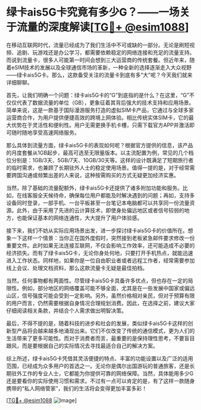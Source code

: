 # 绿卡ais5G卡究竟有多少G？——一场关于流量的深度解读[[TG💪+ @esim1088](https://t.me/s/esim1088)]

在移动互联网时代，流量已经成为了我们生活中不可或缺的一部分。无论是刷短视频、追剧、玩游戏还是办公学习，都需要依赖稳定的网络连接和充足的流量支持。而说到流量卡，很多人可能第一时间会想到三大运营商的传统套餐。但近年来，随着eSIM技术的发展以及全球通信市场的革新，一种全新的选择逐渐走入大众视野——绿卡ais5G卡。那么，这款备受关注的流量卡到底有多“大”呢？今天我们就来详细聊聊。

首先，让我们明确一个问题：绿卡ais5G卡的“G”到底指的是什么？在这里，“G”不仅仅代表了数据流量的单位（GB），更象征着其背后强大的技术支持和应用场景。简单来说，这是一款基于国际漫游服务打造的虚拟SIM卡产品，它通过与全球多家运营商合作，为用户提供便捷高效的跨境上网体验。相比传统实体SIM卡，它的最大优势在于灵活性和便利性。用户无需更换手机卡槽，只需下载官方APP并激活即可随时随地享受高速网络服务。

那么具体到流量方面，绿卡ais5G卡的表现如何呢？根据官方提供的信息，该产品的月度套餐从1GB起步，最高可选至无限量版本。以主流配置为例，常见的几个档位分别是：1GB/3天、5GB/7天、10GB/30天等。这样的设计既满足了短期旅行者的临时需求，也兼顾了长期驻外人士的稳定使用场景。值得一提的是，对于经常需要跨国沟通或频繁出差的人来说，这种按需购买的方式无疑更加经济实惠。

当然，除了基础的流量配额外，绿卡ais5G卡还提供了诸多附加功能和服务。比如，在线客服全天候待命，确保每位用户都能及时解决遇到的问题；再如，支持多设备同时登录，一部手机、一台平板甚至一台笔记本电脑都可以共享同一份流量资源。此外，由于采用了先进的云计算技术，即使身处偏远地区或者信号较弱的地方，也能保证基本的网络连通性，大大提升了用户体验感。

接下来，我们不妨从实际应用场景出发，进一步探讨绿卡ais5G卡的价值所在。想象一下这样一个情景：当你正在国外度假时，突然接到老板紧急邮件要求修改一份重要文件。此时如果无法连接互联网，不仅会影响工作效率，还可能造成不必要的经济损失。而有了绿卡ais5G卡，无论你身处何地，只要打开手机热点，就能迅速进入工作状态。同样地，如果你是一位自由职业者或者远程工作者，经常需要参加线上会议、处理文档资料，那么这款流量卡无疑是最佳拍档。

当然，任何事物都有两面性。尽管绿卡ais5G卡具备许多优点，但也存在一定的局限性。例如，部分地区的网络覆盖可能不够全面，尤其是在一些发展中国家或偏远山区，信号强度可能会受到一定影响。另外，虽然价格相对亲民，但对于预算有限的用户而言，仍然需要根据自身情况合理规划消费。因此，在选择之前，建议大家仔细阅读相关条款，并结合个人需求做出明智决策。

最后，不得不提的是，随着科技的进步和社会的发展，类似绿卡ais5G卡这样的创新型产品将会越来越多地涌现出来。它们不仅改变了传统的通信模式，更为人们的生活带来了更多可能性。而对于消费者而言，最重要的是保持理性思考，不要盲目跟风，而是要根据自己的实际情况去寻找最适合自己的解决方案。

综上所述，绿卡ais5G卡凭借其灵活便捷的特点、丰富的功能设置以及广泛的适用范围，已经成为众多用户的首选之一。无论你是偶尔出国游玩的普通旅客，还是长期驻外工作的专业人士，它都能为你提供可靠的网络保障。当然，具体能用多少G还是要看你的实际使用习惯和需求。不过有一点可以肯定的是，有了这样一款随身携带的“私人网络管家”，我们的生活将会变得更加丰富多彩！

[[TG💪+ @esim1088](https://t.me/s/esim1088) ![Image](https://i.postimg.cc/4NQfJmqS/Snipaste-2025-05-13-00-14-12.png)]